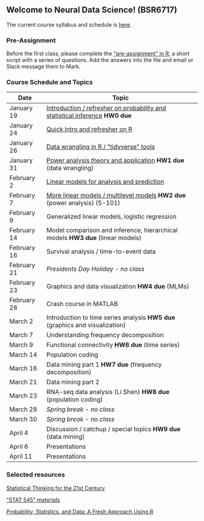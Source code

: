 ## Welcome to Neural Data Science! (BSR6717)

The current course syllabus and schedule is [here](./neural_data_science_syllabus_20211207.pdf).

### Pre-Assignment

Before the first class, please complete the ["pre-assignment" in R](./HW0.R), a short script with a series of questions. Add the answers into the file and email or Slack message them to Mark.

### Course Schedule and Topics

| Date | Topic |
| --- | --- |
| January 19	| [Introduction / refresher on probability and statistical inference](./20220119.md) **HW0 due** |
| January 24	| [Quick intro and refresher on R](./20220124.md) |
| January 26	| [Data wrangling in R / "tidyverse" tools](./20220126.md) |
| January 31	| [Power analysis theory and application](./20220131.md) **HW1 due** (data wrangling) |
| February 2	| [Linear models for analysis and prediction](./20220202.md) |
| February 7	| [More linear models / multilevel models](./20220202.md) **HW2 due** (power analysis) (5-101) |
| February 9	| Generalized linear models, logistic regression |
| February 14	| Model comparison and inference, hierarchical models **HW3 due** (linear models) |
| February 16	| Survival analysis / time-to-event data |
| February 21	| _Presidents Day Holiday - no class_ |
| February 23	| Graphics and data visualization **HW4 due** (MLMs) |
| February 28	| Crash course in MATLAB |
| March 2	| Introduction to time series analysis **HW5 due** (graphics and visualization) |
| March 7	| Understanding frequency decomposition |
| March 9	| Functional connectivity **HW6 due** (time series) |
| March 14	| Population coding |
| March 16	| Data mining part 1 **HW7 due** (frequency decomposition) |
| March 21	| Data mining part 2 |
| March 23	| RNA-seq data analysis (Li Shen) **HW8 due** (population coding) |
| March 28	| _Spring break - no class_ |
| March 30	| _Spring break - no class_ |
| April 4		| Discussion / catchup / special topics **HW9 due** (data mining) |
| April 6		| Presentations |
| April 11	| Presentations |

### Selected resources

[Statistical Thinking for the 21st Century](https://statsthinking21.org)

["STAT 545" materials](https://stat545.com/)

[Probability, Statistics, and Data: A Fresh Approach Using R](https://mathstat.slu.edu/~speegle/_book/preface.html)
